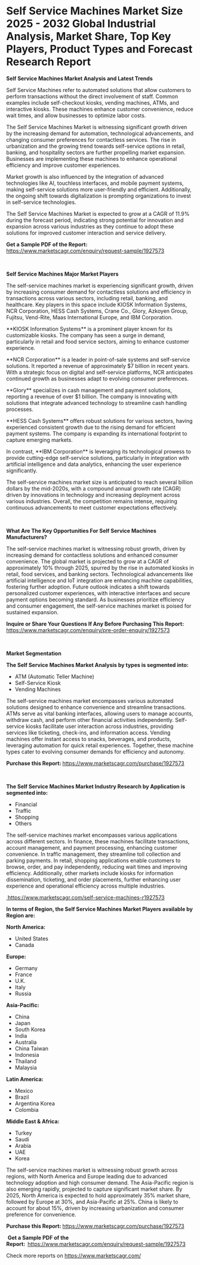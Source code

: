 <p><h1>Self Service Machines Market Size 2025 - 2032 Global Industrial Analysis, Market Share, Top Key Players, Product Types and Forecast Research Report</h1></p><p><strong>Self Service Machines Market Analysis and Latest Trends</strong></p>
<p><p>Self Service Machines refer to automated solutions that allow customers to perform transactions without the direct involvement of staff. Common examples include self-checkout kiosks, vending machines, ATMs, and interactive kiosks. These machines enhance customer convenience, reduce wait times, and allow businesses to optimize labor costs.</p><p>The Self Service Machines Market is witnessing significant growth driven by the increasing demand for automation, technological advancements, and changing consumer preferences for contactless services. The rise in urbanization and the growing trend towards self-service options in retail, banking, and hospitality sectors are further propelling market expansion. Businesses are implementing these machines to enhance operational efficiency and improve customer experiences.</p><p>Market growth is also influenced by the integration of advanced technologies like AI, touchless interfaces, and mobile payment systems, making self-service solutions more user-friendly and efficient. Additionally, the ongoing shift towards digitalization is prompting organizations to invest in self-service technologies.</p><p>The Self Service Machines Market is expected to grow at a CAGR of 11.9% during the forecast period, indicating strong potential for innovation and expansion across various industries as they continue to adopt these solutions for improved customer interaction and service delivery.</p></p>
<p><strong>Get a Sample PDF of the Report:&nbsp;</strong> <a href="https://www.marketscagr.com/enquiry/request-sample/1927573?utm_campaign=3127&utm_medium=2&utm_source=Github&utm_content=ia&utm_term=28032025&utm_id=self-service-machines">https://www.marketscagr.com/enquiry/request-sample/1927573</a></p>
<p>&nbsp;</p>
<p><strong>Self Service Machines Major Market Players</strong></p>
<p><p>The self-service machines market is experiencing significant growth, driven by increasing consumer demand for contactless solutions and efficiency in transactions across various sectors, including retail, banking, and healthcare. Key players in this space include KIOSK Information Systems, NCR Corporation, HESS Cash Systems, Crane Co., Glory, Azkoyen Group, Fujitsu, Vend-Rite, Maas International Europe, and IBM Corporation.</p><p>**KIOSK Information Systems** is a prominent player known for its customizable kiosks. The company has seen a surge in demand, particularly in retail and food service sectors, aiming to enhance customer experience. </p><p>**NCR Corporation** is a leader in point-of-sale systems and self-service solutions. It reported a revenue of approximately $7 billion in recent years. With a strategic focus on digital and self-service platforms, NCR anticipates continued growth as businesses adapt to evolving consumer preferences.</p><p>**Glory** specializes in cash management and payment solutions, reporting a revenue of over $1 billion. The company is innovating with solutions that integrate advanced technology to streamline cash handling processes.</p><p>**HESS Cash Systems** offers robust solutions for various sectors, having experienced consistent growth due to the rising demand for efficient payment systems. The company is expanding its international footprint to capture emerging markets.</p><p>In contrast, **IBM Corporation** is leveraging its technological prowess to provide cutting-edge self-service solutions, particularly in integration with artificial intelligence and data analytics, enhancing the user experience significantly.</p><p>The self-service machines market size is anticipated to reach several billion dollars by the mid-2020s, with a compound annual growth rate (CAGR) driven by innovations in technology and increasing deployment across various industries. Overall, the competition remains intense, requiring continuous advancements to meet customer expectations effectively.</p></p>
<p>&nbsp;</p>
<p><strong>What Are The Key Opportunities For Self Service Machines Manufacturers?</strong></p>
<p><p>The self-service machines market is witnessing robust growth, driven by increasing demand for contactless solutions and enhanced consumer convenience. The global market is projected to grow at a CAGR of approximately 10% through 2025, spurred by the rise in automated kiosks in retail, food services, and banking sectors. Technological advancements like artificial intelligence and IoT integration are enhancing machine capabilities, fostering further adoption. Future outlook indicates a shift towards personalized customer experiences, with interactive interfaces and secure payment options becoming standard. As businesses prioritize efficiency and consumer engagement, the self-service machines market is poised for sustained expansion.</p></p>
<p><strong>Inquire or Share Your Questions If Any Before Purchasing This Report:</strong> <a href="https://www.marketscagr.com/enquiry/pre-order-enquiry/1927573?utm_campaign=3127&utm_medium=2&utm_source=Github&utm_content=ia&utm_term=28032025&utm_id=self-service-machines">https://www.marketscagr.com/enquiry/pre-order-enquiry/1927573</a></p>
<p>&nbsp;</p>
<p><strong>Market Segmentation</strong></p>
<p><strong>The Self Service Machines Market Analysis by types is segmented into:</strong></p>
<p><ul><li>ATM (Automatic Teller Machine)</li><li>Self-Service Kiosk</li><li>Vending Machines</li></ul></p>
<p><p>The self-service machines market encompasses various automated solutions designed to enhance convenience and streamline transactions. ATMs serve as vital banking interfaces, allowing users to manage accounts, withdraw cash, and perform other financial activities independently. Self-service kiosks facilitate user interaction across industries, providing services like ticketing, check-ins, and information access. Vending machines offer instant access to snacks, beverages, and products, leveraging automation for quick retail experiences. Together, these machine types cater to evolving consumer demands for efficiency and autonomy.</p></p>
<p><strong>Purchase this Report:&nbsp;</strong><a href="https://www.marketscagr.com/purchase/1927573?utm_campaign=3127&utm_medium=2&utm_source=Github&utm_content=ia&utm_term=28032025&utm_id=self-service-machines">https://www.marketscagr.com/purchase/1927573</a></p>
<p>&nbsp;</p>
<p><strong>The Self Service Machines Market Industry Research by Application is segmented into:</strong></p>
<p><ul><li>Financial</li><li>Traffic</li><li>Shopping</li><li>Others</li></ul></p>
<p><p>The self-service machines market encompasses various applications across different sectors. In finance, these machines facilitate transactions, account management, and payment processing, enhancing customer convenience. In traffic management, they streamline toll collection and parking payments. In retail, shopping applications enable customers to browse, order, and pay independently, reducing wait times and improving efficiency. Additionally, other markets include kiosks for information dissemination, ticketing, and order placements, further enhancing user experience and operational efficiency across multiple industries.</p></p>
<p><a href="https://www.marketscagr.com/self-service-machines-r1927573?utm_campaign=3127&utm_medium=2&utm_source=Github&utm_content=ia&utm_term=28032025&utm_id=self-service-machines">&nbsp;https://www.marketscagr.com/self-service-machines-r1927573</a></p>
<p><strong>In terms of Region, the Self Service Machines Market Players available by Region are:</strong></p>
<p>
    <p> <strong> North America: </strong>
        <ul>
            <li>United States</li>
            <li>Canada</li>
        </ul>
        </p> 
    <p> <strong> Europe: </strong>
        <ul>
            <li>Germany</li>
            <li>France</li>
            <li>U.K.</li>
            <li>Italy</li>
            <li>Russia</li>
        </ul>
        </p> 
    <p> <strong> Asia-Pacific: </strong>
        <ul>
            <li>China</li>
            <li>Japan</li>
            <li>South Korea</li>
            <li>India</li>
            <li>Australia</li>
            <li>China Taiwan</li>
            <li>Indonesia</li>
            <li>Thailand</li>
            <li>Malaysia</li>
        </ul>
        </p> 
    <p> <strong> Latin America: </strong>
        <ul>
            <li>Mexico</li>
            <li>Brazil</li>
            <li>Argentina Korea</li>
            <li>Colombia</li>
        </ul>
        </p> 
    <p> <strong> Middle East & Africa: </strong>
        <ul>
            <li>Turkey</li>
            <li>Saudi</li>
            <li>Arabia</li>
            <li>UAE</li>
            <li>Korea</li>
        </ul>
    </p>
    </p>
<p><p>The self-service machines market is witnessing robust growth across regions, with North America and Europe leading due to advanced technology adoption and high consumer demand. The Asia-Pacific region is also emerging rapidly, projected to capture significant market share. By 2025, North America is expected to hold approximately 35% market share, followed by Europe at 30%, and Asia-Pacific at 25%. China is likely to account for about 15%, driven by increasing urbanization and consumer preference for convenience.</p></p>
<p><strong>Purchase this Report: </strong><a href="https://www.marketscagr.com/purchase/1927573?utm_campaign=3127&utm_medium=2&utm_source=Github&utm_content=ia&utm_term=28032025&utm_id=self-service-machines">https://www.marketscagr.com/purchase/1927573</a></p>
<p>&nbsp;<strong>Get a Sample PDF of the Report:&nbsp;&nbsp;</strong><a href="https://www.marketscagr.com/enquiry/request-sample/1927573?utm_campaign=3127&utm_medium=2&utm_source=Github&utm_content=ia&utm_term=28032025&utm_id=self-service-machines">https://www.marketscagr.com/enquiry/request-sample/1927573</a></p>
<p><strong></strong></p>
<p>Check more reports on <a href="https://www.marketscagr.com/?utm_campaign=3127&utm_medium=2&utm_source=Github&utm_content=ia&utm_term=28032025&utm_id=self-service-machines">https://www.marketscagr.com/</a></p>